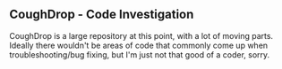## CoughDrop - Code Investigation

CoughDrop is a large repository at this point, with a lot of moving parts. 
Ideally there wouldn't be areas of code that commonly come up when
troubleshooting/bug fixing, but I'm just not that good of a coder, sorry.

